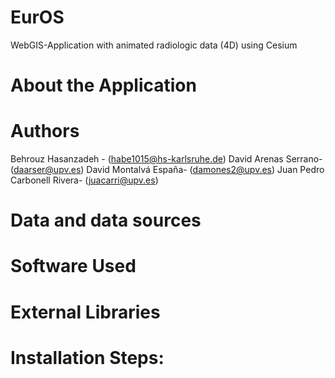 # EurOS
WebGIS-Application with animated radiologic data (4D) using Cesium
# About the Application










# Authors
Behrouz Hasanzadeh - (habe1015@hs-karlsruhe.de)
David Arenas Serrano- (daarser@upv.es)
David Montalvá España- (damones2@upv.es)
Juan Pedro Carbonell Rivera- (juacarri@upv.es)

# Data and data sources






# Software Used


# External Libraries


# Installation Steps:




